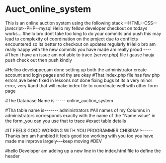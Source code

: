 # Auct_online_system
This is an online auction system using the following stack --HTML--CSS--javscript--PHP--mysql
Hello my fellow developer checkout on todays works...
#hello bro dont take too long to do your commits and push this may lead to complexity of coordination on the project due to conflicts encountered so its better to checkout on updates regularly
#Hello bro am really happy with the new commits you have made am really proud ----
#Then i have an issue am not able to trace (server.php) file i gause hauja push check out then push kindly



#Helloo developper,am done setting up both the administrator create account and login pages and thy are okay
#That Index.php file has few php errors,ave been fixed in lessons not done fixing  bugs bt its a very minor error, very 
#and that will make index file to coordinate well with  other form page


#The Database Name is -----  online_auction_system

#Tha table name is------- administrators
#All  names of my Columns in administrators corresponds exactly with the name of the "Name value" in the form,,you can you use that to trace #exact table details

#IT FEELS GOOD WORKING WITH YOU PROGRAMMER CHISIRA!!!------Thanks bro am humbled it feels good too working with you too you have made me improve largely---keep moving #DEV


#hello Developer am adding up a new line in the index.html file to define the header

